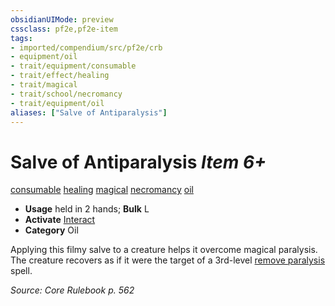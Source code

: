 ```yaml
---
obsidianUIMode: preview
cssclass: pf2e,pf2e-item
tags:
- imported/compendium/src/pf2e/crb
- equipment/oil
- trait/equipment/consumable
- trait/effect/healing
- trait/magical
- trait/school/necromancy
- trait/equipment/oil
aliases: ["Salve of Antiparalysis"]
---
```

# Salve of Antiparalysis *Item 6+*  
[consumable](consumable.md)  [healing](healing.md)  [magical](magical.md)  [necromancy](necromancy.md)  [oil](oil.md)  

- **Usage** held in 2 hands; **Bulk** L
- **Activate** [Interact](interact.md)
- **Category** Oil

Applying this filmy salve to a creature helps it overcome magical paralysis. The creature recovers as if it were the target of a 3rd-level [remove paralysis](../../spells/remove-paralysis.md) spell.

*Source: Core Rulebook p. 562*